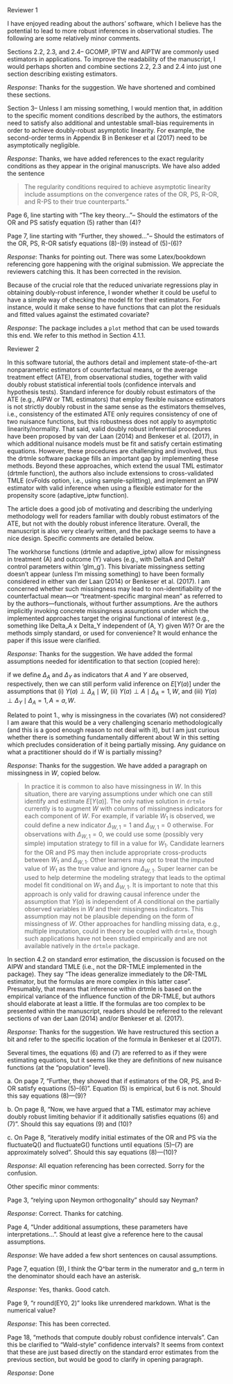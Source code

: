 Reviewer 1

I have enjoyed reading about the authors’ software, which I believe has the potential to lead to more robust inferences in observational studies. The following are some relatively minor comments.

Sections 2.2, 2.3, and 2.4– GCOMP, IPTW and AIPTW are commonly used estimators in applications. To improve the readability of the manuscript, I would perhaps shorten and combine sections 2.2, 2.3 and 2.4 into just one section describing existing estimators.

_Response_: Thanks for the suggestion. We have shortened and combined these sections.

Section 3– Unless I am missing something, I would mention that, in addition to the specific moment conditions described by the authors, the estimators need to satisfy also additional and untestable small-bias requirements in order to achieve doubly-robust asymptotic linearity. For example, the second-order terms in Appendix B in Benkeser et al (2017) need to be asymptotically negligible.

_Response_: Thanks, we have added references to the exact regularity conditions as they appear in the original manuscripts. We have also added the sentence 

> The regularity conditions required to achieve asymptotic linearity include assumptions on the convergence rates of the OR, PS, R-OR, and R-PS to their true counterparts."

Page 6, line starting with “The key theory…”– Should the estimators of the OR and PS satisfy equation (5) rather than (4)?

Page 7, line starting with “Further, they showed…”– Should the estimators of the OR, PS, R-OR satisfy equations (8)-(9) instead of (5)-(6)?

_Response_: Thanks for pointing out. There was some Latex/bookdown referencing gore happening with the original submission. We appreciate the reviewers catching this. It has been corrected in the revision.

Because of the crucial role that the reduced univariate regressions play in obtaining doubly-robust inference, I wonder whether it could be useful to have a simple way of checking the model fit for their estimators. For instance, would it make sense to have functions that can plot the residuals and fitted values against the estimated covariate?

_Response_: The package includes a `plot` method that can be used towards this end. We refer to this method in Section 4.1.1.

Reviewer 2

In this software tutorial, the authors detail and implement state-of-the-art nonparametric estimators of counterfactual means, or the average treatment effect (ATE), from observational studies, together with valid doubly robust statistical inferential tools (confidence intervals and hypothesis tests). Standard inference for doubly robust estimators of the ATE (e.g., AIPW or TML estimators) that employ flexible nuisance estimators is not strictly doubly robust in the same sense as the estimators themselves, i.e., consistency of the estimated ATE only requires consistency of one of two nuisance functions, but this robustness does not apply to asymptotic linearity/normality. That said, valid doubly robust inferential procedures have been proposed by van der Laan (2014) and Benkeser et al. (2017), in which additional nuisance models must be fit and satisfy certain estimating equations. However, these procedures are challenging and involved, thus the drtmle software package fills an important gap by implementing these methods. Beyond these approaches, which extend the usual TML estimator (drtmle function), the authors also include extensions to cross-validated TMLE (cvFolds option, i.e., using sample-splitting), and implement an IPW estimator with valid inference when using a flexible estimator for the propensity score (adaptive_iptw function).

The article does a good job of motivating and describing the underlying methodology well for readers familiar with doubly robust estimators of the ATE, but not with the doubly robust inference literature. Overall, the manuscript is also very clearly written, and the package seems to have a nice design. Specific comments are detailed below.

The workhorse functions (drtmle and adaptive_iptw) allow for missingness in treatment (A) and outcome (Y) values (e.g., with DeltaA and DeltaY control parameters within ‘glm_g’). This bivariate missingness setting doesn’t appear (unless I’m missing something) to have been formally considered in either van der Laan (2014) or Benkeser et al. (2017). I am concerned whether such missingness may lead to non-identifiability of the counterfactual mean—or “treatment-specific marginal mean” as referred to by the authors—functionals, without further assumptions. Are the authors implicitly invoking concrete missingness assumptions under which the implemented approaches target the original functional of interest (e.g., something like Delta_A x Delta_Y independent of (A, Y) given W)? Or are the methods simply standard, or used for convenience? It would enhance the paper if this issue were clarified.

_Response_: Thanks for the suggestion. We have added the formal assumptions needed for identification to that section (copied here): 

if we define $\Delta_A$ and $\Delta_Y$ as indicators that $A$ and $Y$ are observed, respectively, then we can still perform valid inference on $E[Y(a)]$ under the assumptions that (i) $Y(a) \perp \Delta_A \mid W$, (ii) $Y(a) \perp A \mid \Delta_A = 1, W$, and
(iii) $Y(a) \perp \Delta_Y \mid \Delta_A = 1, A = a, W$.

Related to point 1., why is missingness in the covariates (W) not considered? I am aware that this would be a very challenging scenario methodologically (and this is a good enough reason to not deal with it), but I am just curious whether there is something fundamentally different about W in this setting which precludes consideration of it being partially missing. Any guidance on what a practitioner should do if W is partially missing?

_Response_: Thanks for the suggestion. We have added a paragraph on missingness in $W$, copied below.

> In practice it is common to also have missingness in $W$. In this
situation, there are varying assumptions under which one can still identify and 
estimate $E[Y(a)]$. The only native solution in `drtmle` currently is to augment $W$
with columns of missingness indicators for each component of $W$. For example, if
variable $W_1$ is observed, we could define a new indicator $\Delta_{W,1} = 1$ and 
$\Delta_{W,1} = 0$ otherwise. For observations with $\Delta_{W,1} = 0$, we could use
some (possibly very simple) imputation strategy to fill in a value for $W_1$. Candidate
learners for the OR and PS may then include appropriate cross-products between $W_1$ 
and $\Delta_{W,1}$. Other learners may opt to treat the imputed value of $W_1$ as 
the true value and ignore $\Delta_{W,1}$. Super learner can be used to help determine
the modeling strategy that leads to the optimal model fit conditional on $W_1$ and
$\Delta_{W,1}$. It is important to note that this approach is only valid for drawing 
causal inference under the assumption that $Y(a)$ is independent of $A$ conditional on
the partially observed variables in $W$ and their missingness indicators. This assumption
may not be plausible depending on the form of missingness of $W$. Other approaches for 
handling missing data, e.g., multiple imputation, could in theory be coupled with `drtmle`, 
though such applications have not been studied empirically and are not available natively
in the `drtmle` package.

In section 4.2 on standard error estimation, the discussion is focused on the AIPW and standard TMLE (i.e., not the DR-TMLE implemented in the package). They say “The ideas generalize immediately to the DR-TML estimator, but the formulas are more complex in this latter case”. Presumably, that means that inference within drtmle is based on the empirical variance of the influence function of the DR-TMLE, but authors should elaborate at least a little. If the formulas are too complex to be presented within the manuscript, readers should be referred to the relevant sections of van der Laan (2014) and/or Benkeser et al. (2017).

_Response_: Thanks for the suggestion. We have restructured this section a bit and refer to the specific location of the formula in Benkeser et al (2017).

Several times, the equations (6) and (7) are referred to as if they were estimating equations, but it seems like they are definitions of new nuisance functions (at the “population” level).

a. On page 7, “Further, they showed that if estimators of the OR, PS, and R-OR satisfy equations (5)–(6)”. Equation (5) is empirical, but 6 is not. Should this say equations (8)—(9)?

b. On page 8, “Now, we have argued that a TML estimator may achieve doubly robust limiting behavior if it additionally satisfies equations (6) and (7)”. Should this say equations (9) and (10)?

c. On Page 8, “iteratively modify initial estimates of the OR and PS via the fluctuateQ() and fluctuateG() functions until equations (5)–(7) are approximately solved”. Should this say equations (8)—(10)?

_Response_: All equation referencing has been corrected. Sorry for the confusion.

Other specific minor comments:

Page 3, “relying upon Neymon orthogonality” should say Neyman?
	
_Response_: Correct. Thanks for catching.

Page 4, “Under additional assumptions, these parameters have interpretations…”. Should at least give a reference here to the causal assumptions.

_Response_: We have added a few short sentences on causal assumptions.

Page 7, equation (9), I think the Q^bar term in the numerator and g_n term in the denominator should each have an asterisk.

_Response_: Yes, thanks. Good catch.

Page 9, “r round(EY0, 2)” looks like unrendered markdown. What is the numerical value?

_Response_: This has been corrected.

Page 18, “methods that compute doubly robust confidence intervals”. Can this be clarified to “Wald-style” confidence intervals? It seems from context that these are just based directly on the standard error estimates from the previous section, but would be good to clarify in opening paragraph.

_Response_: Done
